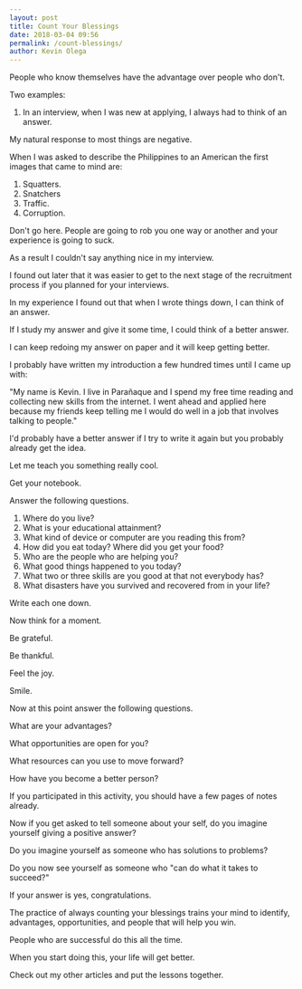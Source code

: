 ```yaml
--- 
layout: post 
title: Count Your Blessings
date: 2018-03-04 09:56
permalink: /count-blessings/ 
author: Kevin Olega 
--- 
```

People who know themselves have the advantage over people who don't.

Two examples:

1. In an interview, when I was new at applying, I always had to think of an answer. 

My natural response to most things are negative. 

When I was asked to describe the Philippines to an American the first images that came to mind are:

1. Squatters.
2. Snatchers
3. Traffic.
4. Corruption.

Don't go here. People are going to rob you one way or another and your experience is going to suck.

As a result I couldn't say anything nice in my interview.

I found out later that it was easier to get to the next stage of the recruitment process if you planned for your interviews.

In my experience I found out that when I wrote things down, I can think of an answer.

If I study my answer and give it some time, I could think of a better answer.

I can keep redoing my answer on paper and it will keep getting better.

I probably have written my introduction a few hundred times until I came up with:

"My name is Kevin. I live in Parañaque and I spend my free time reading and collecting new skills from the internet. I went ahead and applied here because my friends keep telling me I would do well in a job that involves talking to people."

I'd probably have a better answer if I try to write it again but you probably already get the idea.

Let me teach you something really cool.

Get your notebook.

Answer the following questions.

1. Where do you live?
2. What is your educational attainment?
3. What kind of device or computer are you reading this from?
4. How did you eat today? Where did you get your food?
5. Who are the people who are helping you?
6. What good things happened to you today?
7. What two or three skills are you good at that not everybody has?
8. What disasters have you survived and recovered from in your life?

Write each one down. 

Now think for a moment.

Be grateful.

Be thankful.

Feel the joy.

Smile.

Now at this point answer the following questions.

What are your advantages?

What opportunities are open for you?

What resources can you use to move forward?

How have you become a better person?

If you participated in this activity, you should have a few pages of notes already.

Now if you get asked to tell someone about your self, do you imagine yourself giving a positive answer?

Do you imagine yourself as someone who has solutions to problems?

Do you now see yourself as someone who "can do what it takes to succeed?"

If your answer is yes, congratulations.

The practice of always counting your blessings trains your mind to identify, advantages, opportunities, and people that will help you win.

People who are successful do this all the time.

When you start doing this, your life will get better.

Check out my other articles and put the lessons together.